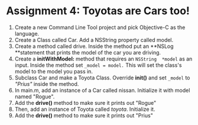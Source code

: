 # Assignment 4: Toyotas are Cars too!

1. Create a new Command Line Tool project and pick Objective-C as the language.
2. Create a Class called Car. Add a NSString property called model.
3. Create a method called drive. Inside the method put an **NSLog **statement that prints the model of the car you are driving.
4. Create a **initWithModel:** method that requires an `NSString  *model` as an input. Inside the method set `_model = model.` This will set the class's model to the model you pass in.
5. Subclass Car and make a Toyota Class. Override **init()** and set `_model` to *"Prius"* inside the method.
6. In main.m, add an instance of a Car called nissan. Initialize it with model named "Rogue".
7. Add the **drive()** method to make sure it prints out "Rogue"
8. Then, add an instance of Toyota called *toyota*. Initialize it.
9. Add the **drive()** method to make sure it prints out "Prius"
